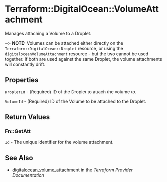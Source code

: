 # Terraform::DigitalOcean::VolumeAttachment

Manages attaching a Volume to a Droplet.

~> **NOTE:** Volumes can be attached either directly on the `Terraform::DigitalOcean::Droplet` resource, or using the `digitaloceanVolumeAttachment` resource - but the two cannot be used together. If both are used against the same Droplet, the volume attachments will constantly drift.

## Properties

`DropletId` - (Required) ID of the Droplet to attach the volume to.

`VolumeId` - (Required) ID of the Volume to be attached to the Droplet.


## Return Values

### Fn::GetAtt

`Id` - The unique identifier for the volume attachment.

## See Also

* [digitalocean_volume_attachment](https://www.terraform.io/docs/providers/digitalocean/r/volume_attachment.html) in the _Terraform Provider Documentation_